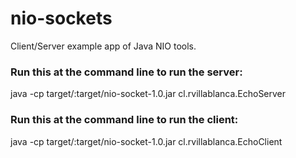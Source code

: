 nio-sockets
===========

Client/Server example app of Java NIO tools.

### Run this at the command line to run the server:

java -cp target/:target/nio-socket-1.0.jar cl.rvillablanca.EchoServer

### Run this at the command line to run the client:

java -cp target/:target/nio-socket-1.0.jar cl.rvillablanca.EchoClient

